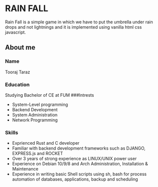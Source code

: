 # RAIN FALL

Rain Fall is a simple game in which we have to put the umbrella under
rain drops and not lightnings and it is implemented using vanilla html
css javascript.

## About me

### Name

Tooraj Taraz 
### Education 
Studying Bachelor of CE at FUM 
###Intrests 
- System-Level programming 
- Backend Development 
- System Administration 
- Network Programming 
### Skills 
- Exprienced Rust and C developer 
- Familiar with backend development frameworks such as DJANGO, EXPRESS.js and ROCKET 
- Over 3 years of strong experience as LINUX/UNIX power user 
- Experience on Debian 10/9/8 and Arch Administration, Installation & Maintenance 
- Experience in writing basic Shell scripts using sh, bash for process automation of databases, applications, backup and scheduling
